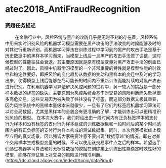 # atec2018_AntiFraudRecognition
### 赛题任务描述
&nbsp;&nbsp;&nbsp;&nbsp;&nbsp;&nbsp;&nbsp;&nbsp;在金融行业中，风控系统与黑产的攻防几乎是无时不刻的存在着，风控系统中用来实时识别风险的机器学习模型需要在黑产攻击的手法改变的时候能够及时的对其进行重新识别。而机器学习算法在训练过程中学习到的黑产的攻击手法是基于历史数据中的黑样本学习而来，当模型上线后一旦黑产的攻击手法做了调整，这时候模型的性能往往会衰退，其主要原因就是原有模型变量对黑产攻击手法的刻画已经过时了。因此，风控中机器学习模型的一个非常重要的特性就是模型性能的时效性和稳定性要好，即把风险的变化趋势从数据的变动和黑样本的变迁中及时的学习出来，使得模型上线后能够在尽可能长的时间内不重新训练而能持续的对黑产攻击进行识别。在利用机器学习算法解决风控问题的过程中，另一较大的挑战是一部分样本数据的标签的缺失。主要原因为风控系统会基于对交易的风险判断而失败掉很多高危交易，这些交易因为被失败了往往没有了标签，而这部分数据又极其重要，因为风控系统中的黑样本量级本来就很少，一旦有了它们的标签后机器学习算法可以对全局数据，尤其是黑样本的全貌会有更准确的了解，才能训练出可以更精准识别风险的模型。
在本次大赛中，我们将给出由一段时间内有正负标签样本的支付行为样本和没有标签的支付行为样本组成的训练数据集和一段时间后的某个时间范围内的有正负标签的支付行为样本构成的测试数据集。同时，本次竞赛模拟线上模型应用的真实场景，因此强调大家需要注意不要出现“数据穿越”的情况。即在对某个交易样本生成模型变量的时候，不可以使用该交易事件点之后的样本。希望选手们通过机器学习算法和对无标签数据的挖掘在训练集上训练出性能稳定时效性好的模型，能够在测试集上对交易的风险进行精准判断。(https://dc.cloud.alipay.com/index#/topic/data?id=4)
